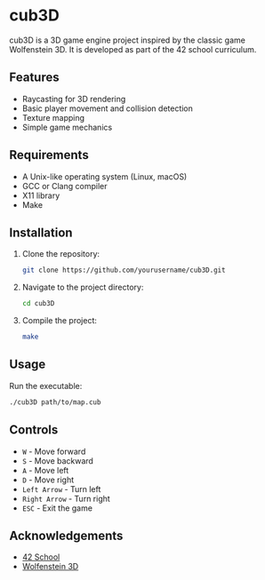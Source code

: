 # cub3D

cub3D is a 3D game engine project inspired by the classic game Wolfenstein 3D. It is developed as part of the 42 school curriculum.

## Features

- Raycasting for 3D rendering
- Basic player movement and collision detection
- Texture mapping
- Simple game mechanics

## Requirements

- A Unix-like operating system (Linux, macOS)
- GCC or Clang compiler
- X11 library
- Make

## Installation

1. Clone the repository:
    ```sh
    git clone https://github.com/yourusername/cub3D.git
    ```
2. Navigate to the project directory:
    ```sh
    cd cub3D
    ```
3. Compile the project:
    ```sh
    make
    ```

## Usage

Run the executable:
```sh
./cub3D path/to/map.cub
```

## Controls

- `W` - Move forward
- `S` - Move backward
- `A` - Move left
- `D` - Move right
- `Left Arrow` - Turn left
- `Right Arrow` - Turn right
- `ESC` - Exit the game

## Acknowledgements

- [42 School](https://www.42.fr/)
- [Wolfenstein 3D](https://en.wikipedia.org/wiki/Wolfenstein_3D)
